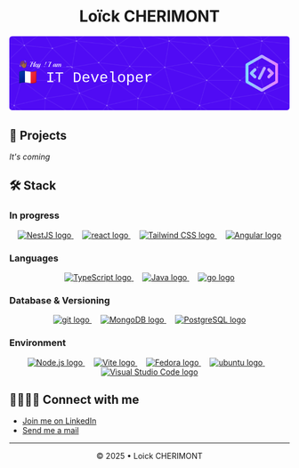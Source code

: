 <div align="center">
        <h1>Loïck CHERIMONT</h1>
        <img src="./header_20250707.png" alt="Header for profile"/>
</div>

## 🚀 Projects

*It's coming*

## 🛠️ Stack 

### In progress
<div align="center">
    <a href="https://spring.io/" title="Spring Web Framework">
        <img src="https://cdn.simpleicons.org/spring/6db33f" height="50" width="50" alt="NestJS logo"  />
    </a>
    <img width="12" />
    <a href="https://react.dev" title="React 18">
        <img src="https://cdn.simpleicons.org/react/61dafb" height="50" width="50" alt="react logo"/>
    </a>
    <img width="12" />
    <a href="https://tailwindcss.com/" title="Tailwind CSS">
    <img src="https://cdn.simpleicons.org/tailwindcss/06b6d4" height="50" width="50"  alt="Tailwind CSS logo"  />
    </a>
    <img width="12" />
    <a href="https://angular.dev/" title="Angular">
    <img src="https://cdn.jsdelivr.net/gh/devicons/devicon@latest/icons/angular/angular-original.svg" height="50" width="50"  alt="Angular logo" />
    </a>      
</div>


### Languages
<div align="center">  
      <a href="https://www.typescriptlang.org/" title="TypeScript">
          <img src="https://cdn.simpleicons.org/typescript/3178c6" height="50" width="50" alt="TypeScript logo"/>
      </a>
      <img width="12" />
      <a href="https://docs.oracle.com/en/java/javase/17/" title="Java">
        <img src="https://cdn.jsdelivr.net/gh/devicons/devicon@latest/icons/java/java-original-wordmark.svg" height="80" width="80" alt="Java logo" />
      </a>
    <img width="12" />
    <a href="https://go.dev/" title="Go">
            <img src="https://cdn.simpleicons.org/go" height="40" alt="go logo"/>
    </a>
</div>

### Database & Versioning
<div align="center">
    <a href="https://git-scm.com/" title="Git">
    <img src="https://cdn.simpleicons.org/git/f05032" height="50" width="50" alt="git logo"  />
  </a>
  <img width="12" />
  <a href="https://www.mysql.com/" title="MySQL">
    <img src="https://cdn.simpleicons.org/mysql/4479a1" height="50" width="50" alt="MongoDB logo" />
  </a>
  <img width="12" />
  <a href="https://www.postgresql.org/" title="PostgreSQL">
    <img src="https://cdn.simpleicons.org/postgresql/4169e1" height="50" width="50" alt="PostgreSQL logo" />
  </a>
</div>

### Environment 
<div align="center">
  <a href="https://nodejs.org/en" title="Node.js">
    <img src="https://cdn.simpleicons.org/nodedotjs/5fa04e" height="50" width="50" alt="Node.js logo"  />
  </a>
    <img width="12" />
    <a href="https://vite.dev/" title="Vite">
    <img src="https://cdn.simpleicons.org/vite/646cff" height="50" width="50" alt="Vite logo"  />
  </a>
    <img width="12" />
  <a href="https://fedoraproject.org/" title="Fedora">
    <img src="https://cdn.simpleicons.org/fedora/51a2da" height="50" width="50" alt="Fedora logo"  />
  </a>
  <img width="12" />
  <a href="https://ubuntu.com/" title="Ubuntu">
    <img src="https://cdn.simpleicons.org/ubuntu/e95420" height="50" width="50" alt="ubuntu logo"  />
  </a>
  <img width="12" />
  <a href="https://code.visualstudio.com/" title="Visual Studio Code">
    <img src="https://cdn.jsdelivr.net/gh/devicons/devicon@latest/icons/vscode/vscode-original.svg" height="50" width="50" alt="Visual Studio Code logo" />
  </a>
</div>

## 🫱🏿‍🫲🏽 Connect with me 

- [Join me on LinkedIn](https://www.linkedin.com/in/loickcherimont)
- [Send me a mail](mailto:loickcherimont@gmail.com)

---

<div align='center'>
&copy; 2025 • Loick CHERIMONT
</div>

<!-- 
# /// CREDITS

## HEADER
- https://leviarista.github.io/github-profile-header-generator/

## ICONS
- https://simpleicons.org/
- https://devicon.dev/

-->
